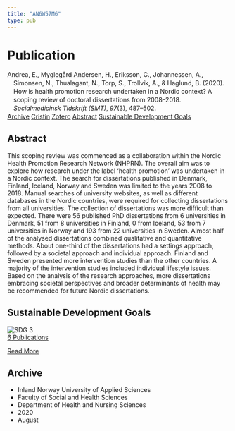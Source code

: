 ```yaml
---
title: "AN6W57M6"
type: pub
---
```

<h1>Publication</h1>
<article id="csl-bib-container-AN6W57M6" class="csl-bib-container">
  <div class="csl-bib-body" style="line-height: 1.35; padding-left: 1em; text-indent:-1em;">
  <div class="csl-entry">Andrea, E., Mygleg&#xE5;rd Andersen, H., Eriksson, C., Johannessen, A., Simonsen, N., Thualagant, N., Torp, S., Trollvik, A., &amp; Haglund, B. (2020). How is health promotion research undertaken in a Nordic context? A scoping review of doctoral dissertations from 2008&#x2013;2018. <i>Socialmedicinsk Tidskrift (SMT)</i>, <i>97</i>(3), 487&#x2013;502.</div>
</div>
  <div class="csl-bib-buttons">
    <a href="#taxonomy-article-AN6W57M6" class="csl-bib-button">Archive</a>
    <a href="https://app.cristin.no/results/show.jsf?id=1824946" alt="Cristin URL" class="csl-bib-button">Cristin</a>
    <a href="http://zotero.org/groups/5402882/items/AN6W57M6" alt="Zotero URL" class="csl-bib-button">Zotero</a>
    <a href="#abstract-article-AN6W57M6" class="csl-bib-button">Abstract</a>
    <a href="#sdg-article-AN6W57M6" class="csl-bib-button">Sustainable Development Goals</a>
  </div>
  <div id="csl-bib-meta-container-AN6W57M6"></div>
</article>
<div id="csl-bib-meta-AN6W57M6" class="csl-bib-meta">
  <article id="abstract-article-AN6W57M6" class="abstract-article">
    <h1>Abstract</h1>
    This scoping review was commenced as a collaboration within the Nordic Health Promotion Research Network (NHPRN). The overall aim was to explore how research under the label ‘health promotion’ was undertaken in a Nordic context. The search for dissertations published in Denmark, Finland, Iceland, Norway and Sweden was limited to the years 2008 to 2018. Manual searches of university websites, as well as different databases in the Nordic countries, were required for collecting dissertations from all universities. The collection of dissertations was more difficult than expected. There were 56 published PhD dissertations from 6 universities in Denmark, 51 from 8 universities in Finland, 0 from Iceland, 53 from 7 universities in Norway and 193 from 22 universities in Sweden. Almost half of the analysed dissertations combined qualitative and quantitative methods. About one-third of the dissertations had a settings approach, followed by a societal approach and individual approach. Finland and Sweden presented more intervention studies than the other countries. A majority of the intervention studies included individual lifestyle issues. Based on the analysis of the research approaches, more dissertations embracing societal perspectives and broader determinants of health may be recommended for future Nordic dissertations.
  </article>
  <article id="sdg-article-AN6W57M6" class="sdg-article">
    <h1>Sustainable Development Goals</h1>
    <div class="sdg-container"><div id="sdg3" class="sdg"> <img src="{{< params subfolder >}}images/sdg/sdg03_en.png" class="image" alt="SDG 3"> <div class="sdg-overlay"> <a href="{{< params subfolder >}}en/archive/?sdg=3#archive" class="sdg-publication-count"><span>6</span> Publications</a> <p><a href="https://sdgs.un.org/goals/goal3" class="sdg-read-more">Read More</a></p> </div> </div></div>
  </article>
  <article id="taxonomy-article-AN6W57M6" class="taxonomy-article">
    <h1>Archive</h1>
    <ul>
      <li>Inland Norway University of Applied Sciences</li>
      <li>Faculty of Social and Health Sciences</li>
      <li>Department of Health and Nursing Sciences</li>
      <li>2020</li>
      <li>August</li>
    </ul>
  </article>
</div>
